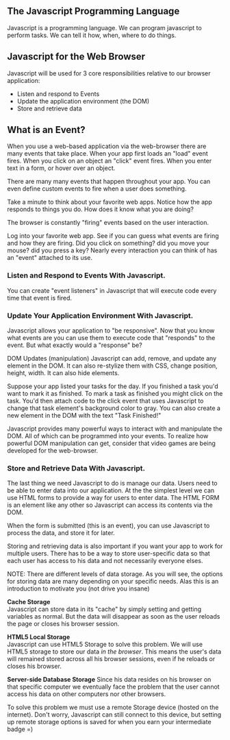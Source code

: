 ## The Javascript Programming Language

Javascript is a programming language. We can program javascript to perform tasks.
We can tell it how, when, where to do things.

## Javascript for the Web Browser

Javascript will be used for 3 core responsibilities relative to our browser application:

- Listen and respond to Events
- Update the application environment (the DOM)
- Store and retrieve data

## What is an Event?

When you use a web-based application via the web-browser there are many events that take place.
When your app first loads an "load" event fires.
When you click on an object an "click" event fires.
When you enter text in a form, or hover over an object.

There are many many events that happen throughout your app.
You can even define custom events to fire when a user does something.

Take a minute to think about your favorite web apps. 
Notice how the app responds to things you do. How does it know what you are doing?

The browser is constantly "firing" events based on the user interaction.

Log into your favorite web app. See if you can guess what events are firing and how they are firing.
Did you click on something? did you move your mouse? did you press a key?
Nearly every interaction you can think of has an "event" attached to its use.

### Listen and Respond to Events With Javascript.

You can create "event listeners" in Javascript that will execute code every time that event is fired.

### Update Your Application Environment With Javascript.

Javascript allows your application to "be responsive".
Now that you know what events are you can use them to execute code that "responds" to the event.
But what exactly would a "response" be?

DOM Updates (manipulation)
Javascript can add, remove, and update any element in the DOM.
It can also re-stylize them with CSS, change position, height, width.
It can also hide elements.

Suppose your app listed your tasks for the day. 
If you finished a task you'd want to mark it as finished.
To mark a task as finished you might click on the task.
You'd then attach code to the click event that uses Javascript to change that task element's background color to gray.
You can also create a new element in the DOM with the text "Task Finished!"

Javascript provides many powerful ways to interact with and manipulate the DOM.
All of which can be programmed into your events.
To realize how powerful DOM manipulation can get, consider that video games are being developed for the web-browser.

### Store and Retrieve Data With Javascript.

The last thing we need Javascript to do is manage our data.
Users need to be able to enter data into our application.
At the the simplest level we can use HTML forms to provide a way for users to enter data.
The HTML FORM is an element like any other so Javascript can access its contents via the DOM.

When the form is submitted (this is an event), you can use Javascript to 
process the data, and store it for later. 

Storing and retrieving data is also important if you want your app to work for multiple users.
There has to be a way to store user-specific data so that each user has access to his data
and not necessarily everyone elses.

NOTE: 
There are different levels of data storage.
As you will see, the options for storing data are many depending on your specific needs.
Alas this is an introduction to motivate you (not drive you insane)

**Cache Storage**  
Javascript can store data in its "cache" by simply setting and getting variables as normal.
But the data will disappear as soon as the user reloads the page or closes his browser session.

**HTML5 Local Storage**  
Javascript can use HTML5 Storage to solve this problem.
We will use HTML5 storage to store our data _in the browser_. This means the user's
data will remained stored across all his browser sessions, even if he reloads or closes his browser.

**Server-side Database Storage**
Since his data resides on his browser on that specific computer
we eventually face the problem that the user cannot access his data on other computers nor other browsers.

To solve this problem we must use a remote Storage device (hosted on the internet).
Don't worry, Javascript can still connect to this device, but setting up remote storage
options is saved for when you earn your intermediate badge =)

